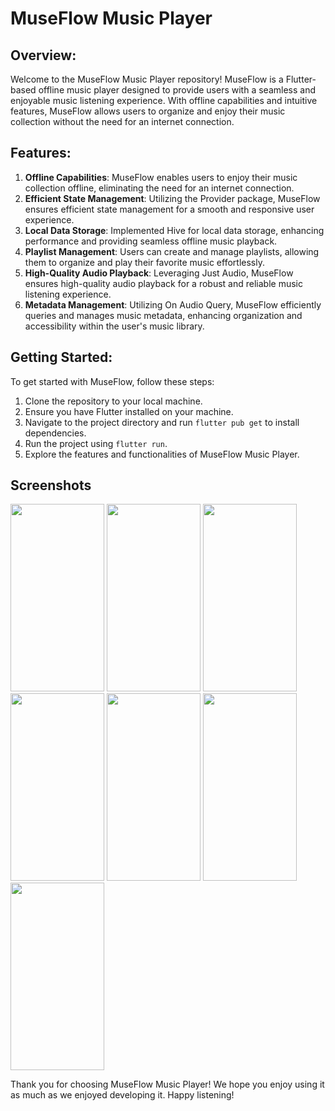 # MuseFlow Music Player

## Overview:
Welcome to the MuseFlow Music Player repository! MuseFlow is a Flutter-based offline music player designed to provide users with a seamless and enjoyable music listening experience. With offline capabilities and intuitive features, MuseFlow allows users to organize and enjoy their music collection without the need for an internet connection.

## Features:
1. **Offline Capabilities**: MuseFlow enables users to enjoy their music collection offline, eliminating the need for an internet connection.
2. **Efficient State Management**: Utilizing the Provider package, MuseFlow ensures efficient state management for a smooth and responsive user experience.
3. **Local Data Storage**: Implemented Hive for local data storage, enhancing performance and providing seamless offline music playback.
4. **Playlist Management**: Users can create and manage playlists, allowing them to organize and play their favorite music effortlessly.
5. **High-Quality Audio Playback**: Leveraging Just Audio, MuseFlow ensures high-quality audio playback for a robust and reliable music listening experience.
6. **Metadata Management**: Utilizing On Audio Query, MuseFlow efficiently queries and manages music metadata, enhancing organization and accessibility within the user's music library.
   
## Getting Started:
To get started with MuseFlow, follow these steps:
1. Clone the repository to your local machine.
2. Ensure you have Flutter installed on your machine.
3. Navigate to the project directory and run `flutter pub get` to install dependencies.
4. Run the project using `flutter run`.
5. Explore the features and functionalities of MuseFlow Music Player.

## Screenshots


<img src="(https://github.com/sayedali-2129/MuseFlow_Music_Player/assets/144669457/ba5be172-993d-4d1b-9ede-c3f163bfd0c6)" width="150" height="300">
<img src="(https://github.com/sayedali-2129/MuseFlow_Music_Player/assets/144669457/2bee11be-cbed-4da1-bf35-dba725de345d)" width="150" height="300">
<img src="(https://github.com/sayedali-2129/MuseFlow_Music_Player/assets/144669457/aedfcc77-8812-49f2-84e4-df5f8deb08c8)" width="150" height="300">
<img src="(https://github.com/sayedali-2129/MuseFlow_Music_Player/assets/144669457/b0543a1c-f249-44e3-8a81-b1774c25f778)" width="150" height="300">
<img src="(https://github.com/sayedali-2129/MuseFlow_Music_Player/assets/144669457/ca9329df-c3f6-4513-a7ee-b2d2da84daca)" width="150" height="300">
<img src="(https://github.com/sayedali-2129/MuseFlow_Music_Player/assets/144669457/ae231283-0de8-4707-8cec-2a5d77f3d53a)" width="150" height="300">
<img src="![Screenshot_1707499337](https://github.com/sayedali-2129/MuseFlow_Music_Player/assets/144669457/f7d83ad5-e2d5-4fb8-bb2c-524f30a61769)" width="150" height="300">


Thank you for choosing MuseFlow Music Player! We hope you enjoy using it as much as we enjoyed developing it. Happy listening!








